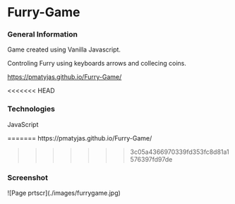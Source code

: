 <h1> Furry-Game </h1>

<h3> General Information </h3>
<p> Game created using Vanilla Javascript. </p>
<p> Controling  Furry using keyboards arrows and collecing coins.</p>

https://pmatyjas.github.io/Furry-Game/

<<<<<<< HEAD
<h3> Technologies </h3>
<p> JavaScript </p>
=======
https://pmatyjas.github.io/Furry-Game/

>>>>>>> 3c05a4366970339fd353fc8d81a1576397fd97de

<h3> Screenshot </h3>
![Page prtscr](./images/furrygame.jpg)


